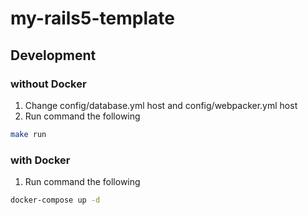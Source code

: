 # my-rails5-template
## Development
### without Docker
1. Change config/database.yml host and config/webpacker.yml host
2. Run command the following

```bash
make run
```

### with Docker
1. Run command the following
```bash
docker-compose up -d
```
